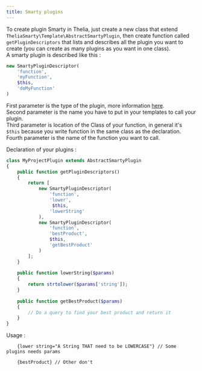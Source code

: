 ```yaml
---
title: Smarty plugins
--- 
```


To create plugin Smarty in Thelia, just create a new class that extend `TheliaSmarty\Template\AbstractSmartyPlugin`, then create function called `getPluginDescriptors`
that lists and describes all the plugin you want to create (you can create as many plugins as you want in one class).     
A smarty plugin is described like this :
```php
new SmartyPluginDescriptor(
    'function',
    'myFunction',
    $this,
    'doMyFunction'
)
```

First parameter is the type of the plugin, more information [here](https://smarty-php.github.io/smarty/programmers/plugins.html).    
Second parameter is the name you have to put in your templates to call your plugin.     
Third parameter is location of the Class of your function, in general it's `$this` because you write function in the same class as the declaration.    
Fourth parameter is the name of the function you want to call.

Declaration of your plugins :
```php 
class MyProjectPlugin extends AbstractSmartyPlugin
{
    public function getPluginDescriptors()
    {
        return [
            new SmartyPluginDescriptor(
                'function',
                'lower',
                 $this,
                'lowerString'
            ),
            new SmartyPluginDescriptor(
                'function',
                'bestProduct',
                $this,
                'getBestProduct'
            )
        ];
    }
    
    public function lowerString($params)
    {
        return strtolower($params['string']);
    }
    
    public function getBestProduct($params)
    {
        // Do a query to find your best product and return it
    }
}
```

Usage :
```smarty
    {lower string="A String THAT need to be LOWERCASE"} // Some plugins needs params
    
    {bestProduct} // Other don't
```
